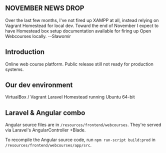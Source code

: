## NOVEMBER NEWS DROP

Over the last few months, I've not fired up XAMPP at all, instead relying on Vagrant Homestead for local dev. Toward the end of November I expect to have Homestead box setup documentation available for firing up Open Webcourses locally. --Sławomir




## Introduction

Online web course platform. Public release still not ready for production systems.


## Our dev environment

VirtualBox / Vagrant Laravel Homestead running Ubuntu 64-bit


## Laravel & Angular combo

Angular source files are in `/resources/frontend/webcourses`. They're served via Laravel's AngularController +Blade.

To recompile the Angular source code, run `npm run-script build:prod` in `/resources/frontend/webcourses/app/src`.
